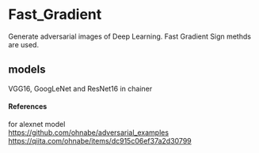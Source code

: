 # Fast_Gradient

Generate adversarial images of Deep Learning. 
Fast Gradient Sign methds are used.


## models
VGG16, GoogLeNet and ResNet16 in chainer


#### References
for alexnet model  
https://github.com/ohnabe/adversarial_examples  
https://qiita.com/ohnabe/items/dc915c06ef37a2d30799 
